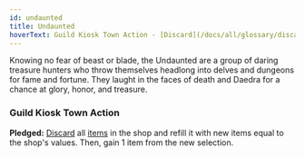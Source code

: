 ```yaml
---
id: undaunted
title: Undaunted
hoverText: Guild Kiosk Town Action - [Discard](/docs/all/glossary/discard) all [items](/docs/all/glossary/item) in the shop and refill it with new items equal to the shop's values. Then, gain 1 item from the new selection.
---
```


Knowing no fear of beast or blade, the Undaunted are a group of daring treasure hunters who throw themselves headlong into delves and dungeons for fame and fortune. They laught in the faces of death and Daedra for a chance at glory, honor, and treasure.

### Guild Kiosk Town Action

**Pledged:** [Discard](/docs/all/glossary/discard) all [items](/docs/all/glossary/item) in the shop and refill it with new items equal to the shop's values. Then, gain 1 item from the new selection.

